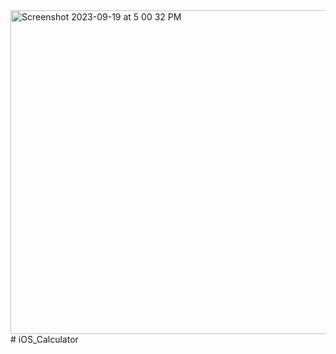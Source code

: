<img width="518" alt="Screenshot 2023-09-19 at 5 00 32 PM" src="https://github.com/SudhanshuDTU/iOS_Calculator/assets/116909414/2e581430-71be-4fed-8acf-04055a5575a4">
# iOS_Calculator
